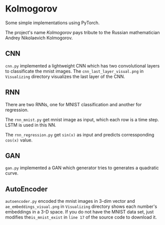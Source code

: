 # Kolmogorov

Some simple implementations using PyTorch. 

The project's name *Kolmogorov* pays tribute to the Russian mathematician Andrey Nikolaevich Kolmogorov.

## CNN

`cnn.py` implemented a lightweight CNN which has two convolutional layers to classificate the mnist images. The `cnn_last_layer_visual.png` in `Visualizing` directory visualizes the last layer of the CNN.

## RNN

There are two RNNs, one for MNIST classification and another for regression.

The `rnn_mnist.py` get mnist image as input, which each row is a time step. LSTM is used in this NN.

The `rnn_regression.py` get `sin(x)` as input and predicts corressponding `cos(x)` value. 

## GAN

`gan.py` implemented a GAN which generator tries to generates a quadratic curve.

## AutoEncoder

`autoencoder.py` encoded the mnist images in 3-dim vector and `ae_embeddings_visual.png` in `Visualizing` directory shows each number's embeddings in a 3-D space. If you do not have the MNIST data set, just modifies the`is_mnist_exist` in  `line 17` of the source code to download it.